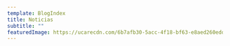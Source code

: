 ```yaml
---
template: BlogIndex
title: Noticias
subtitle: ""
featuredImage: https://ucarecdn.com/6b7afb30-5acc-4f18-bf63-e8aed260edd0/
---
```

